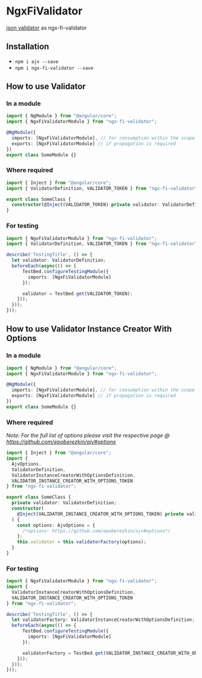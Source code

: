 # NgxFiValidator

[json validator](https://ajv.js.org/) as ngx-fi-validator

## Installation

- `npm i ajv --save`
- `npm i ngx-fi-validator --save`

## How to use Validator

### In a module

```typescript
import { NgModule } from "@angular/core";
import { NgxFiValidatorModule } from "ngx-fi-validator";

@NgModule({
  imports: [NgxFiValidatorModule], // for consumption within the scope of the module
  exports: [NgxFiValidatorModule] // if propagation is required
})
export class SomeModule {}
```

### Where required

```typescript
import { Inject } from "@angular/core";
import { ValidatorDefinition, VALIDATOR_TOKEN } from "ngx-fi-validator";

export class SomeClass {
  constructor(@Inject(VALIDATOR_TOKEN) private validator: ValidatorDefinition) {}
}
```

### For testing

```typescript
import { NgxFiValidatorModule } from "ngx-fi-validator";
import { ValidatorDefinition, VALIDATOR_TOKEN } from "ngx-fi-validator";

describe('TestingTitle', () => {
  let validator: ValidatorDefinition;
  beforeEach(async(() => {
      TestBed.configureTestingModule({
        imports: [NgxFiValidatorModule]
      });

      validator = TestBed.get(VALIDATOR_TOKEN);
    }));
  }));
}));
```

## How to use Validator Instance Creator With Options

### In a module

```typescript
import { NgModule } from "@angular/core";
import { NgxFiValidatorModule } from "ngx-fi-validator";

@NgModule({
  imports: [NgxFiValidatorModule], // for consumption within the scope of the module
  exports: [NgxFiValidatorModule] // if propagation is required
})
export class SomeModule {}
```

### Where required

_Note: For the full list of options please visit the respective page @ https://github.com/epoberezkin/ajv#options_

```typescript
import { Inject } from "@angular/core";
import {
  AjvOptions,
  ValidatorDefinition,
  ValidatorInstanceCreatorWithOptionsDefinition,
  VALIDATOR_INSTANCE_CREATOR_WITH_OPTIONS_TOKEN
} from "ngx-fi-validator";

export class SomeClass {
  private validator: ValidatorDefinition;
  constructor(
    @Inject(VALIDATOR_INSTANCE_CREATOR_WITH_OPTIONS_TOKEN) private validatorFactory: ValidatorInstanceCreatorWithOptionsDefinition
  ) {
    const options: AjvOptions = {
      /*options: https://github.com/epoberezkin/ajv#options*/
    };
    this.validator = this.validatorFactory(options);
  }
}
```

### For testing

```typescript
import { NgxFiValidatorModule } from "ngx-fi-validator";
import {
  ValidatorInstanceCreatorWithOptionsDefinition,
  VALIDATOR_INSTANCE_CREATOR_WITH_OPTIONS_TOKEN
} from "ngx-fi-validator";

describe('TestingTitle', () => {
  let validatorFactory: ValidatorInstanceCreatorWithOptionsDefinition;
  beforeEach(async(() => {
      TestBed.configureTestingModule({
        imports: [NgxFiValidatorModule]
      });

      validatorFactory = TestBed.get(VALIDATOR_INSTANCE_CREATOR_WITH_OPTIONS_TOKEN);
    }));
  }));
}));
```
